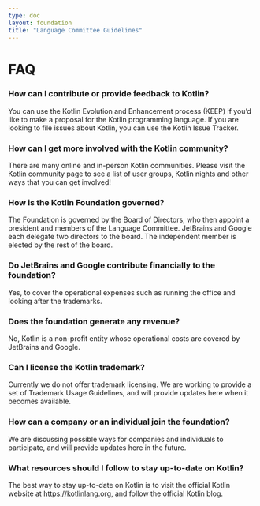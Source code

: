 ```yaml
---
type: doc
layout: foundation
title: "Language Committee Guidelines"
---
```


# FAQ

### How can I contribute or provide feedback to Kotlin?
You can use the Kotlin Evolution and Enhancement process (KEEP) if you’d like to make a proposal for the Kotlin programming language. If you are looking to file issues about Kotlin, you can use the Kotlin Issue Tracker.

### How can I get more involved with the Kotlin community?
There are many online and in-person Kotlin communities. Please visit the Kotlin community page to see a list of user groups, Kotlin nights and other ways that you can get involved!

### How is the Kotlin Foundation governed?
The Foundation is governed by the Board of Directors, who then appoint a president and members of the Language Committee. JetBrains and Google each delegate two directors to the board. The independent member is elected by the rest of the board.

### Do JetBrains and Google contribute financially to the foundation?
Yes, to cover the operational expenses such as running the office and looking after the trademarks.

### Does the foundation generate any revenue?
No, Kotlin is a non-profit entity whose operational costs are covered by JetBrains and Google. 
 
### Can I license the Kotlin trademark? 
Currently we do not offer trademark licensing. We are working to provide a set of Trademark Usage Guidelines, and will provide updates here when it becomes available.

### How can a company or an individual join the foundation?
We are discussing possible ways for companies and individuals to participate, and will provide updates here in the future.

### What resources should I follow to stay up-to-date on Kotlin?
The best way to stay up-to-date on Kotlin is to visit the official Kotlin website at https://kotlinlang.org, and follow the official Kotlin blog. 